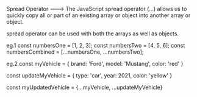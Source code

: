 Spread Operator --->
The JavaScript spread operator (...) allows us to quickly copy all or part of an existing array or object into another array or object.

spread operator can be used with both the arrays as well as objects.

eg.1
const numbersOne = [1, 2, 3];
const numbersTwo = [4, 5, 6];
const numbersCombined = [...numbersOne, ...numbersTwo];

eg.2
const myVehicle = {
  brand: 'Ford',
  model: 'Mustang',
  color: 'red'
}

const updateMyVehicle = {
  type: 'car',
  year: 2021, 
  color: 'yellow'
}

const myUpdatedVehicle = {...myVehicle, ...updateMyVehicle}